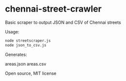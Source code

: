 # chennai-street-crawler

Basic scraper to output JSON and CSV of Chennai streets

Usage:

```bash
node streetscraper.js
node json_to_csv.js
```

Generates:

areas.json
areas.csv

Open source, MIT license
